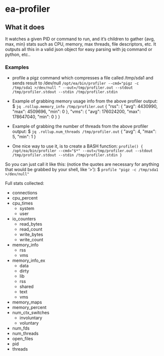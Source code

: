 # ea-profiler

## What it does
It watches a given PID or command to run, and it’s children to gather {avg, max, min} stats such as CPU, memory, max threads, file descriptors, etc. It outputs all this in a valid json object for easy parsing with jq command or python, etc..

### Examples

* profile a pigz command which compresses a file called /tmp/sda1 and sends result to /dev/null
`/opt/ea/bin/profiler --cmd="pigz -c /tmp/sda1 >/dev/null " --out=/tmp/profiler.out --stdout /tmp/profiler.stdout --stdin /tmp/profiler.stdin`

* Example of grabbing memory usage info from the above profiler output:
$ `jq .rollup.memory_info /tmp/profiler.out`
{
  "rss": {
    "avg": 4430990,
    "max": 4509696,
    "min": 0
  },
  "vms": {
    "avg": 176024200,
    "max": 178647040,
    "min": 0
  }
}

* Example of grabbing the number of threads from the above profiler output:
$ `jq .rollup.num_threads /tmp/profiler.out`
{
  "avg": 4,
  "max": 5,
  "min": 1
}


* One nice way to use it, is to create a BASH function:
`profile() {
    /opt/ea/bin/profiler --cmd="$*" --out=/tmp/profiler.out --stdout /tmp/profiler.stdout --stdin /tmp/profiler.stdin
 }`

So you can just call it like this: (notice the quotes are necessary for anything that would be grabbed by your shell, like ‘>’):
$ `profile "pigz -c /tmp/sda1 >/dev/null"`

Full stats collected:
* connections
* cpu_percent
* cpu_times
  * system
  * user
* io_counters
  * read_bytes
  * read_count
  * write_bytes
  * write_count
* memory_info
  * rss
  * vms
* memory_info_ex
  * data
  * dirty
  * lib
  * rss
  * shared
  * text
  * vms
* memory_maps
* memory_percent
* num_ctx_switches
  * involuntary
  * voluntary
* num_fds
* num_threads
* open_files
* pid
* threads

